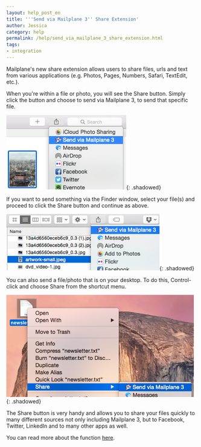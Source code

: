 ```yaml
---
layout: help_post_en
title: '''Send via Mailplane 3'' Share Extension'
author: Jessica
category: help
permalink: /help/send_via_mailplane_3_share_extension.html
tags:
- integration
---
```


Mailplane's new share extension allows users to share files, urls and text from various applications (e.g. Photos, Pages, Numbers, Safari, TextEdit, etc.).

When you're within a file or photo, you will see the Share button. Simply click the button and choose to send via Mailplane 3, to send that specific file.

![Apple Photos](/assets/help/2015-09-02-send_via_mailplane_3_share_extension/photos.png){: .shadowed}

If you want to send something via the Finder window, select your file(s) and proceed to click the Share button and continue as above.

![Finder](/assets/help/2015-09-02-send_via_mailplane_3_share_extension/finder.png){: .shadowed}

You can also send a file/photo that is on your desktop. To do this, Control-click and choose Share from the shortcut menu.

![Desktop](/assets/help/2015-09-02-send_via_mailplane_3_share_extension/desktop.png){: .shadowed}

The Share button is very handy and allows you to share your files quickly to many different sources not only including Mailplane 3, but to Facebook, Twitter, LinkedIn and to many other apps as well.

You can read more about the function [here](https://support.apple.com/kb/PH18994?locale=en_US).